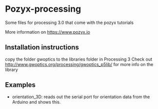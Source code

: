 # Pozyx-processing
Some files for processing 3.0 that come with the pozyx tutorials

More information on https://www.pozyx.io

## Installation instructions
copy the folder gwoptics to the libraries folder in Processing 3
Check out http://www.gwoptics.org/processing/gwoptics_p5lib/ for more info on the library

## Examples
- orientation_3D: reads out the serial port for orientation data from the Arduino and shows this.
